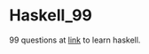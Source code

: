 # Haskell_99

99 questions at [link](https://wiki.haskell.org/99_questions/1_to_10) to learn haskell.
